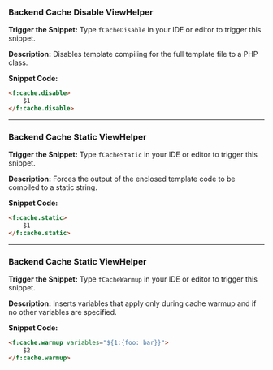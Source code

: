 ### Backend Cache Disable ViewHelper

**Trigger the Snippet:** Type `fCacheDisable` in your IDE or editor to trigger this snippet.

**Description:**
Disables template compiling for the full template file to a PHP class.

**Snippet Code:**

```html
<f:cache.disable>
    $1
</f:cache.disable>
```

---

### Backend Cache Static ViewHelper

**Trigger the Snippet:** Type `fCacheStatic` in your IDE or editor to trigger this snippet.

**Description:**
Forces the output of the enclosed template code to be compiled to a static string.

**Snippet Code:**

```html
<f:cache.static>
    $1
</f:cache.static>
```

---

### Backend Cache Static ViewHelper

**Trigger the Snippet:** Type `fCacheWarmup` in your IDE or editor to trigger this snippet.

**Description:**
Inserts variables that apply only during cache warmup and if no other variables are specified.

**Snippet Code:**

```html
<f:cache.warmup variables="${1:{foo: bar}}">
    $2
</f:cache.warmup>
```
